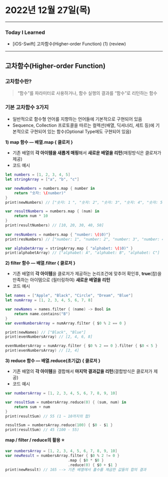 # 2022년 12월 27일(목)

---

### Today I Learned 

- [iOS-Swift] 고차함수(Higher-order Function) (1) (review)

---

## 고차함수(Higher-order Function)

### **고차함수란?**

> “함수”를 파라미터로 사용하거나, 함수 실행의 결과를 “함수”로 리턴하는 함수

### 기본 고차함수 3가지

- 일반적으로 함수형 언어를 지향하는 언어들에 기본적으로 구현되어 있음
- Sequence, Collection 프로토콜을 따르는 컬렉션(배열, 딕셔너리, 세트 등)에 기본적으로 구현되어 있는 함수(Optional Type에도 구현되어 있음)

**1) map 함수 — 배열.map { 클로저 }**

- 기존 배열의 **각 아이템을 새롭게 매핑**해서 **새로운 배열을 리턴**(매핑방식은 클로저가 제공)
- 코드 예시

```swift
let numbers = [1, 2, 3, 4, 5]
let stringArray = ["a", "b", "c"]

var newNumbers = numbers.map { number in 
    return "숫자: \(number)"
}
print(newNumbers) // ["숫자: 1 ", "숫자: 2", "숫자: 3", "숫자: 4", "숫자: 5"]

var resultNumbers = numbers.map { (num) in 
    return num * 10
}
print(resultNumbers) // [10, 20, 30, 40, 50]
 
var resNumbers = numbers.map { "number: \($0)"} 
print(resNumbers) // ["number: 1", "number: 2", "number: 3", "number: 4", "number: 5"]

var alphabetArray = stringArray.map { "alphabet: \($0)" }
print(alphabetArray) // ["alphabet: A", "alphabet: B", "alphabet: C"]
```

**2) filter 함수 — 배열.filter { 클로저 }**

- 기존 배열의 **각 아이템**을 클로저가 제공하는 논리조건에 맞추어 확인후, **true**(참)을 만족하는 아이템으로 (필터링하여) **새로운 배열을 리턴**
- 코드 예시

```swift
let names = ["Apple", "Black", "Circle", "Dream", "Blue"]
let numArray = [1, 2, 3, 4, 5, 6, 7, 8]

var newNames = names.filter { (name) -> Bool in 
    return name.contains("B")
}
var evenNumbersArray = numArray.filter { $0 % 2 == 0 } 

print(newNames) // ["Black", "Blue"]
print(evenNumbersArray) // [2, 4, 6, 8]

evenNumbersArray = numArray.filter { $0 % 2 == 0 }.filter { $0 < 5 } 
print(evenNumbersArray) // [2, 4]
```

**3) reduce 함수 — 배열.reduce(초기값) { 클로저 }**

- 기존 배열의 **각 아이템**을 결합해서 **마지막 결과값을 리턴**(결합방식은 클로저가 제공) 
- 코드 예시

```swift
var numbersArray = [1, 2, 3, 4, 5, 6, 7, 8, 9, 10] 

var resultSum = numbersArray.reduce(0) { (sum, num) in 
    return sum + num 
}
print(resultSum) // 55 (1 ~ 10까지의 합) 

resultSum = numbersArray.reduce(100) { $0 - $1 } 
print(resultSum) // 45 (100 - 55) 
```

**map / filter / reduce의 활용 ⭐️**

```swift
var numbersArray = [1, 2, 3, 4, 5, 6, 7, 8, 9, 10]
var newResult = numbersArray.filter { $0 % 2 != 0 }
                            .map { $0 * $0 }
                            .reduce(0) { $0 + $1 } 
print(newResult) // 165 --> 기존 배열에서 홀수를 제곱한 값들의 합의 결과 
```